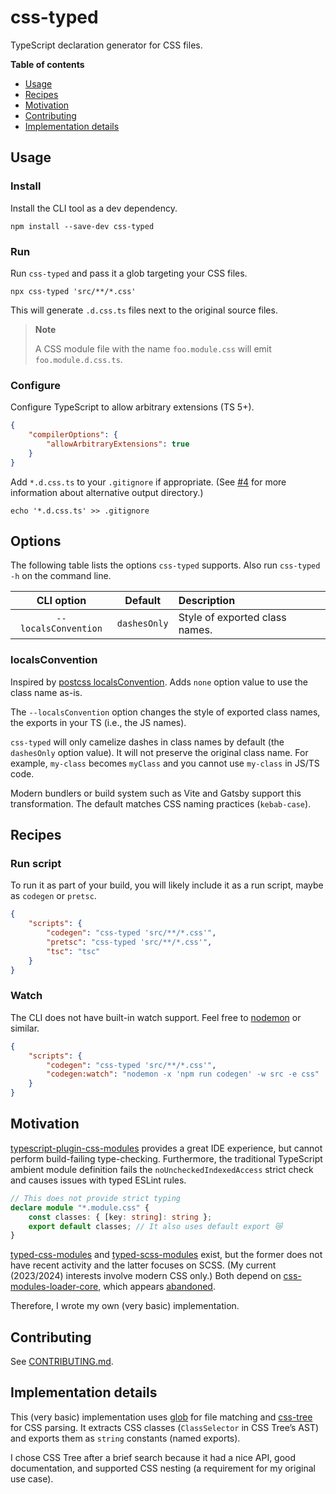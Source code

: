 # css-typed

TypeScript declaration generator for CSS files.

**Table of contents**

- [Usage](#usage)
- [Recipes](#recipes)
- [Motivation](#motivation)
- [Contributing](#contributing)
- [Implementation details](#implementation-details)

## Usage

### Install

Install the CLI tool as a dev dependency.

```shell
npm install --save-dev css-typed
```

### Run

Run `css-typed` and pass it a glob targeting your CSS files.

```shell
npx css-typed 'src/**/*.css'
```

This will generate `.d.css.ts` files next to the original source files.

> **Note**
>
> A CSS module file with the name `foo.module.css` will emit `foo.module.d.css.ts`.

### Configure

Configure TypeScript to allow arbitrary extensions (TS 5+).

```json
{
	"compilerOptions": {
		"allowArbitraryExtensions": true
	}
}
```

Add `*.d.css.ts` to your `.gitignore` if appropriate.
(See [#4] for more information about alternative output directory.)

```shell
echo '*.d.css.ts' >> .gitignore
```

[#4]: https://github.com/connorjs/css-typed/issues/4

## Options

The following table lists the options `css-typed` supports.
Also run `css-typed -h` on the command line.

|      CLI option      |   Default    | Description                    |
| :------------------: | :----------: | :----------------------------- |
| `--localsConvention` | `dashesOnly` | Style of exported class names. |

### localsConvention

Inspired by [postcss localsConvention](https://github.com/madyankin/postcss-modules#localsconvention).
Adds `none` option value to use the class name as-is.

The `--localsConvention` option changes the style of exported class names, the exports in your TS (i.e., the JS names).

`css-typed` will only camelize dashes in class names by default (the `dashesOnly` option value).
It will not preserve the original class name.
For example, `my-class` becomes `myClass` and you cannot use `my-class` in JS/TS code.

Modern bundlers or build system such as Vite and Gatsby support this transformation.
The default matches CSS naming practices (`kebab-case`).

## Recipes

### Run script

To run it as part of your build, you will likely include it as a run script, maybe as `codegen` or `pretsc`.

```json
{
	"scripts": {
		"codegen": "css-typed 'src/**/*.css'",
		"pretsc": "css-typed 'src/**/*.css'",
		"tsc": "tsc"
	}
}
```

### Watch

The CLI does not have built-in watch support.
Feel free to [nodemon] or similar.

```json
{
	"scripts": {
		"codegen": "css-typed 'src/**/*.css'",
		"codegen:watch": "nodemon -x 'npm run codegen' -w src -e css"
	}
}
```

[nodemon]: https://www.npmjs.com/package/nodemon

## Motivation

[typescript-plugin-css-modules] provides a great IDE experience, but cannot perform build-failing type-checking.
Furthermore, the traditional TypeScript ambient module definition fails the `noUncheckedIndexedAccess` strict check and causes issues with typed ESLint rules.

```ts
// This does not provide strict typing
declare module "*.module.css" {
	const classes: { [key: string]: string };
	export default classes; // It also uses default export 😿
}
```

[typed-css-modules] and [typed-scss-modules] exist, but the former does not have recent activity and the latter focuses on SCSS.
(My current (2023/2024) interests involve modern CSS only.)
Both depend on [css-modules-loader-core], which appears [abandoned][174].

Therefore, I wrote my own (very basic) implementation.

[typescript-plugin-css-modules]: https://www.npmjs.com/package/typescript-plugin-css-modules
[typed-css-modules]: https://www.npmjs.com/package/typed-css-modules
[typed-scss-modules]: https://www.npmjs.com/package/typed-scss-modules
[css-modules-loader-core]: https://www.npmjs.com/package/css-modules-loader-core
[174]: https://github.com/css-modules/css-modules-loader-core/issues/174

## Contributing

See [CONTRIBUTING.md](./CONTRIBUTING.md).

## Implementation details

This (very basic) implementation uses [glob] for file matching and [css-tree] for CSS parsing.
It extracts CSS classes (`ClassSelector` in CSS Tree’s AST) and exports them as `string` constants (named exports).

I chose CSS Tree after a brief search because it had a nice API, good documentation, and supported CSS nesting (a requirement for my original use case).

[glob]: https://www.npmjs.com/package/glob
[css-tree]: https://www.npmjs.com/package/css-tree

